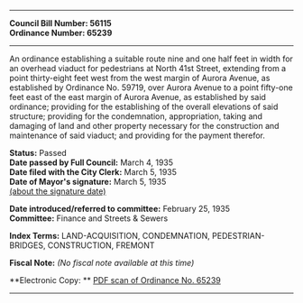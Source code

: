 * * * * *  
  
**Council Bill Number: [](#h0)[](#h2)56115**   
**Ordinance Number: 65239**  
  
* * * * *  
  
An ordinance establishing a suitable route nine and one half feet in width for an overhead viaduct for pedestrians at North 41st Street, extending from a point thirty-eight feet west from the west margin of Aurora Avenue, as established by Ordinance No. 59719, over Aurora Avenue to a point fifty-one feet east of the east margin of Aurora Avenue, as established by said ordinance; providing for the establishing of the overall elevations of said structure; providing for the condemnation, appropriation, taking and damaging of land and other property necessary for the construction and maintenance of said viaduct; and providing for the payment therefor.  
  
**Status:** Passed   
**Date passed by Full Council:** March 4, 1935   
**Date filed with the City Clerk:** March 5, 1935   
**Date of Mayor's signature:** March 5, 1935   
[(about the signature date)](/~public/approvaldate.htm)   
  
  
**Date introduced/referred to committee:** February 25, 1935   
**Committee:** Finance and Streets & Sewers   
  
**Index Terms:** LAND-ACQUISITION, CONDEMNATION, PEDESTRIAN-BRIDGES, CONSTRUCTION, FREMONT  
  
**Fiscal Note:** *(No fiscal note available at this time)*  
  
**Electronic Copy: ** [PDF scan of Ordinance No. 65239](/~archives/Ordinances/Ord_65239.pdf)  
  
* * * * *  
